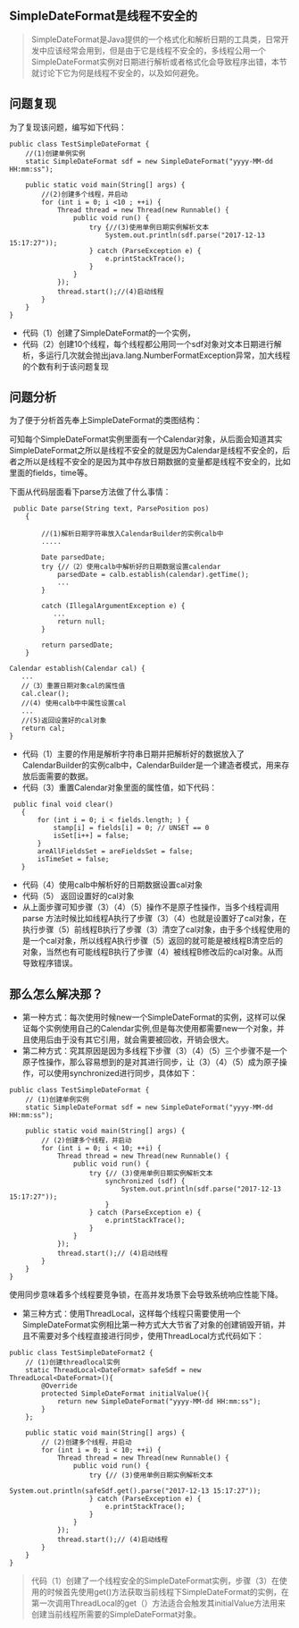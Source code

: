 ## SimpleDateFormat是线程不安全的
> SimpleDateFormat是Java提供的一个格式化和解析日期的工具类，日常开发中应该经常会用到，但是由于它是线程不安全的，多线程公用一个SimpleDateFormat实例对日期进行解析或者格式化会导致程序出错，本节就讨论下它为何是线程不安全的，以及如何避免。


## 问题复现
为了复现该问题，编写如下代码：
~~~
public class TestSimpleDateFormat {
    //(1)创建单例实例
    static SimpleDateFormat sdf = new SimpleDateFormat("yyyy-MM-dd HH:mm:ss");

    public static void main(String[] args) {
        //(2)创建多个线程，并启动
        for (int i = 0; i <10 ; ++i) {
            Thread thread = new Thread(new Runnable() {
                public void run() {
                    try {//(3)使用单例日期实例解析文本
                        System.out.println(sdf.parse("2017-12-13 15:17:27"));
                    } catch (ParseException e) {
                        e.printStackTrace();
                    }
                }
            });
            thread.start();//(4)启动线程
        }
    }
}
~~~

* 代码（1）创建了SimpleDateFormat的一个实例，
* 代码（2）创建10个线程，每个线程都公用同一个sdf对象对文本日期进行解析，多运行几次就会抛出java.lang.NumberFormatException异常，加大线程的个数有利于该问题复现

## 问题分析
为了便于分析首先奉上SimpleDateFormat的类图结构：



可知每个SimpleDateFormat实例里面有一个Calendar对象，从后面会知道其实SimpleDateFormat之所以是线程不安全的就是因为Calendar是线程不安全的，后者之所以是线程不安全的是因为其中存放日期数据的变量都是线程不安全的，比如里面的fields，time等。

下面从代码层面看下parse方法做了什么事情：
~~~
 public Date parse(String text, ParsePosition pos)
    {
       
        //(1)解析日期字符串放入CalendarBuilder的实例calb中
        .....

        Date parsedDate;
        try {//（2）使用calb中解析好的日期数据设置calendar
            parsedDate = calb.establish(calendar).getTime();
            ...
        }
       
        catch (IllegalArgumentException e) {
           ...
            return null;
        }

        return parsedDate;
    }
~~~

~~~
Calendar establish(Calendar cal) {
   ...
   //（3）重置日期对象cal的属性值
   cal.clear();
   //(4) 使用calb中中属性设置cal
   ...
   //(5)返回设置好的cal对象
   return cal;
}
~~~

* 代码（1）主要的作用是解析字符串日期并把解析好的数据放入了 CalendarBuilder的实例calb中，CalendarBuilder是一个建造者模式，用来存放后面需要的数据。
* 代码（3）重置Calendar对象里面的属性值，如下代码：
~~~
 public final void clear()
   {
       for (int i = 0; i < fields.length; ) {
           stamp[i] = fields[i] = 0; // UNSET == 0
           isSet[i++] = false;
       }
       areAllFieldsSet = areFieldsSet = false;
       isTimeSet = false;
   }
~~~

* 代码（4）使用calb中解析好的日期数据设置cal对象
* 代码（5） 返回设置好的cal对象
* 从上面步骤可知步骤（3）（4）（5）操作不是原子性操作，当多个线程调用parse
方法时候比如线程A执行了步骤（3）（4）也就是设置好了cal对象，在执行步骤（5）前线程B执行了步骤（3）清空了cal对象，由于多个线程使用的是一个cal对象，所以线程A执行步骤（5）返回的就可能是被线程B清空后的对象，当然也有可能线程B执行了步骤（4）被线程B修改后的cal对象。从而导致程序错误。

## 那么怎么解决那？

* 第一种方式：每次使用时候new一个SimpleDateFormat的实例，这样可以保证每个实例使用自己的Calendar实例,但是每次使用都需要new一个对象，并且使用后由于没有其它引用，就会需要被回收，开销会很大。
* 第二种方式：究其原因是因为多线程下步骤（3）（4）（5）三个步骤不是一个原子性操作，那么容易想到的是对其进行同步，让（3）（4）（5）成为原子操作，可以使用synchronized进行同步，具体如下：
~~~
public class TestSimpleDateFormat {
    // (1)创建单例实例
    static SimpleDateFormat sdf = new SimpleDateFormat("yyyy-MM-dd HH:mm:ss");

    public static void main(String[] args) {
        // (2)创建多个线程，并启动
        for (int i = 0; i < 10; ++i) {
            Thread thread = new Thread(new Runnable() {
                public void run() {
                    try {// (3)使用单例日期实例解析文本
                        synchronized (sdf) {
                            System.out.println(sdf.parse("2017-12-13 15:17:27"));
                        }
                    } catch (ParseException e) {
                        e.printStackTrace();
                    }
                }
            });
            thread.start();// (4)启动线程
        }
    }
}
~~~
使用同步意味着多个线程要竞争锁，在高并发场景下会导致系统响应性能下降。

* 第三种方式：使用ThreadLocal，这样每个线程只需要使用一个SimpleDateFormat实例相比第一种方式大大节省了对象的创建销毁开销，并且不需要对多个线程直接进行同步，使用ThreadLocal方式代码如下：
~~~
public class TestSimpleDateFormat2 {
    // (1)创建threadlocal实例
    static ThreadLocal<DateFormat> safeSdf = new ThreadLocal<DateFormat>(){
        @Override 
        protected SimpleDateFormat initialValue(){
            return new SimpleDateFormat("yyyy-MM-dd HH:mm:ss");
        }
    };
    
    public static void main(String[] args) {
        // (2)创建多个线程，并启动
        for (int i = 0; i < 10; ++i) {
            Thread thread = new Thread(new Runnable() {
                public void run() {
                    try {// (3)使用单例日期实例解析文本
                            System.out.println(safeSdf.get().parse("2017-12-13 15:17:27"));
                    } catch (ParseException e) {
                        e.printStackTrace();
                    }
                }
            });
            thread.start();// (4)启动线程
        }
    }
}
~~~
> 代码（1）创建了一个线程安全的SimpleDateFormat实例，步骤（3）在使用的时候首先使用get()方法获取当前线程下SimpleDateFormat的实例，在第一次调用ThreadLocal的get（）方法适合会触发其initialValue方法用来创建当前线程所需要的SimpleDateFormat对象。